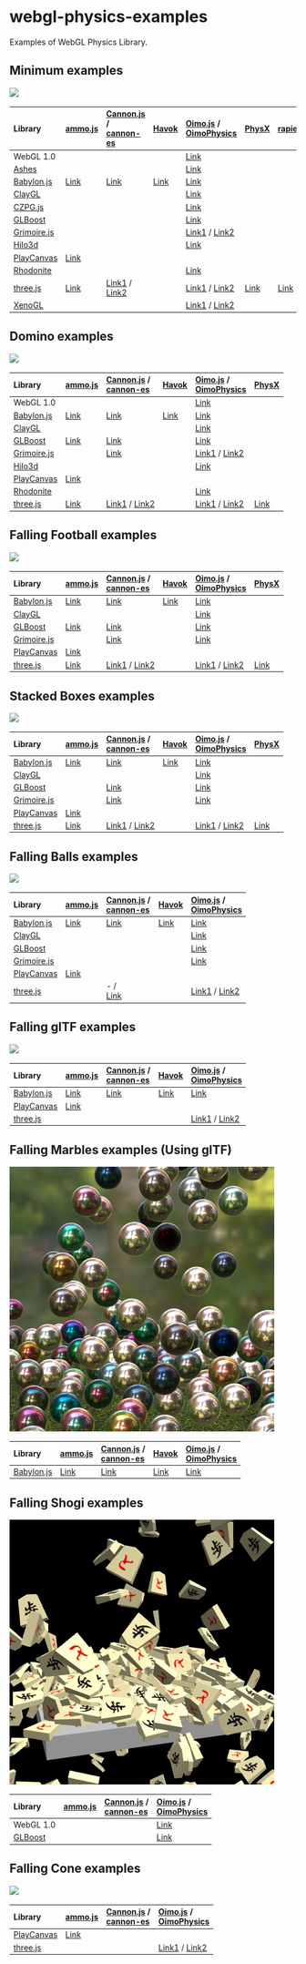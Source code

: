 # webgl-physics-examples
Examples of WebGL Physics Library. 


## Minimum examples

![](assets/screenshot/minimum.png)

|Library                                                      |[ammo.js](https://github.com/kripken/ammo.js/)                                          |[Cannon.js](https://github.com/schteppe/cannon.js) / <br>[cannon-es](https://github.com/pmndrs/cannon-es)                                                                           |[Havok](https://doc.babylonjs.com/features/featuresDeepDive/physics)                      |[Oimo.js](https://github.com/lo-th/Oimo.js/) / <br> [OimoPhysics](https://github.com/saharan/OimoPhysics)                                                                                 |[PhysX](https://github.com/fabmax/physx-js-webidl)                                        |[rapier](https://github.com/dimforge/rapier)                                              |
|:------------------------------------------------------------|:---------------------------------------------------------------------------------------|:-----------------------------------------------------------------------------------------------------------------------------------------------------------------------------------|:-----------------------------------------------------------------------------------------|:-----------------------------------------------------------------------------------------------------------------------------------------------------------------------------------------|:-----------------------------------------------------------------------------------------|:-----------------------------------------------------------------------------------------|
|WebGL 1.0                                                    |                                                                                        |                                                                                                                                                                                    |                                                                                          |[Link](https://cx20.github.io/webgl-physics-examples/examples/webgl1/oimo/minimum/)                                                                                                       |                                                                                          |                                                                                          |
|[Ashes](https://github.com/but0n/Ashes)                      |                                                                                        |                                                                                                                                                                                    |                                                                                          |[Link](https://cx20.github.io/webgl-physics-examples/examples/ashes/oimo/minimum/)                                                                                                        |                                                                                          |                                                                                          |
|[Babylon.js](https://github.com/BabylonJS/Babylon.js)        |[Link](https://cx20.github.io/webgl-physics-examples/examples/babylonjs/ammo/minimum/)  |[Link](https://cx20.github.io/webgl-physics-examples/examples/babylonjs/cannon/minimum/)                                                                                            |[Link](https://cx20.github.io/webgl-physics-examples/examples/babylonjs/havok/minimum/)   |[Link](https://cx20.github.io/webgl-physics-examples/examples/babylonjs/oimo/minimum/)                                                                                                    |                                                                                          |                                                                                          |
|[ClayGL](https://github.com/pissang/claygl)                  |                                                                                        |                                                                                                                                                                                    |                                                                                          |[Link](https://cx20.github.io/webgl-physics-examples/examples/claygl/oimo/minimum/)                                                                                                       |                                                                                          |                                                                                          |
|[CZPG.js](https://github.com/PrincessGod/CraZyPG)            |                                                                                        |                                                                                                                                                                                    |                                                                                          |[Link](https://cx20.github.io/webgl-physics-examples/examples/czpg/oimo/minimum/)                                                                                                         |                                                                                          |                                                                                          |
|[GLBoost](https://github.com/emadurandal/GLBoost)            |                                                                                        |                                                                                                                                                                                    |                                                                                          |[Link](https://cx20.github.io/webgl-physics-examples/examples/glboost/oimo/minimum/)                                                                                                      |                                                                                          |                                                                                          |
|[Grimoire.js](https://github.com/GrimoireGL/GrimoireJS)      |                                                                                        |                                                                                                                                                                                    |                                                                                          |[Link1](https://cx20.github.io/webgl-physics-examples/examples/grimoirejs/oimo/minimum/) / [Link2](https://cx20.github.io/webgl-physics-examples/examples/grimoirejs/oimophysics/minimum/)|                                                                                          |                                                                                          |
|[Hilo3d](https://github.com/hiloteam/Hilo3d)                 |                                                                                        |                                                                                                                                                                                    |                                                                                          |[Link](https://cx20.github.io/webgl-physics-examples/examples/hilo3d/oimo/minimum/)                                                                                                       |                                                                                          |                                                                                          |
|[PlayCanvas](https://github.com/playcanvas/engine)           |[Link](https://cx20.github.io/webgl-physics-examples/examples/playcanvas/ammo/minimum/) |                                                                                                                                                                                    |                                                                                          |                                                                                                                                                                                          |                                                                                          |                                                                                          |
|[Rhodonite](https://github.com/actnwit/RhodoniteTS)          |                                                                                        |                                                                                                                                                                                    |                                                                                          |[Link](https://cx20.github.io/webgl-physics-examples/examples/rhodonite/oimo/minimum/)                                                                                                    |                                                                                          |                                                                                          |
|[three.js](https://github.com/mrdoob/three.js/)              |[Link](https://cx20.github.io/webgl-physics-examples/examples/threejs/ammo/minimum/)    |[Link1](https://cx20.github.io/webgl-physics-examples/examples/threejs/cannon/minimum/) / [Link2](https://cx20.github.io/webgl-physics-examples/examples/threejs/cannon-es/minimum/)|                                                                                       |[Link1](https://cx20.github.io/webgl-physics-examples/examples/threejs/oimo/minimum/) / [Link2](https://cx20.github.io/webgl-physics-examples/examples/threejs/oimophysics/minimum/)      |[Link](https://cx20.github.io/webgl-physics-examples/examples/threejs/physx/minimum/)     |[Link](https://cx20.github.io/webgl-physics-examples/examples/threejs/rapier/minimum/)    |
|[XenoGL](https://github.com/kotofurumiya/xenogl)             |                                                                                        |                                                                                                                                                                                    |                                                                                          |[Link1](https://cx20.github.io/webgl-physics-examples/examples/xenogl/oimo/minimum/) / [Link2](https://cx20.github.io/webgl-physics-examples/examples/xenogl/oimophysics/minimum/)        |                                                                                          |                                                                                          |

## Domino examples

![](assets/screenshot/domino.jpg)

|Library                                                      |[ammo.js](https://github.com/kripken/ammo.js/)                                          |[Cannon.js](https://github.com/schteppe/cannon.js) / <br>[cannon-es](https://github.com/pmndrs/cannon-es)                                                                           |[Havok](https://doc.babylonjs.com/features/featuresDeepDive/physics)                         |[Oimo.js](https://github.com/lo-th/Oimo.js/) / <br> [OimoPhysics](https://github.com/saharan/OimoPhysics)                                                                                |[PhysX](https://github.com/fabmax/physx-js-webidl)                                        |
|:------------------------------------------------------------|:---------------------------------------------------------------------------------------|:-----------------------------------------------------------------------------------------------------------------------------------------------------------------------------------|:--------------------------------------------------------------------------------------------|:----------------------------------------------------------------------------------------------------------------------------------------------------------------------------------------|:-----------------------------------------------------------------------------------------|
|WebGL 1.0                                                    |                                                                                        |                                                                                                                                                                                    |                                                                                             |[Link](https://cx20.github.io/webgl-physics-examples/examples/webgl1/oimo/domino/)                                                                                                       |                                                                                          |
|[Babylon.js](https://github.com/BabylonJS/Babylon.js)        |[Link](https://cx20.github.io/webgl-physics-examples/examples/babylonjs/ammo/domino/)   |[Link](https://cx20.github.io/webgl-physics-examples/examples/babylonjs/cannon/domino/)                                                                                             |[Link](https://cx20.github.io/webgl-physics-examples/examples/babylonjs/havok/domino/)       |[Link](https://cx20.github.io/webgl-physics-examples/examples/babylonjs/oimo/domino/)                                                                                                    |                                                                                          |
|[ClayGL](https://github.com/pissang/claygl)                  |                                                                                        |                                                                                                                                                                                    |                                                                                             |[Link](https://cx20.github.io/webgl-physics-examples/examples/claygl/oimo/domino/)                                                                                                       |                                                                                          |
|[GLBoost](https://github.com/emadurandal/GLBoost)            |[Link](https://cx20.github.io/webgl-physics-examples/examples/glboost/ammo/domino/)     |[Link](https://cx20.github.io/webgl-physics-examples/examples/glboost/cannon/domino/)                                                                                               |                                                                                             |[Link](https://cx20.github.io/webgl-physics-examples/examples/glboost/oimo/domino/)                                                                                                      |                                                                                          |
|[Grimoire.js](https://github.com/GrimoireGL/GrimoireJS)      |                                                                                        |[Link](https://cx20.github.io/webgl-physics-examples/examples/grimoirejs/cannon/domino/)                                                                                            |                                                                                             |[Link1](https://cx20.github.io/webgl-physics-examples/examples/grimoirejs/oimo/domino/) / [Link2](https://cx20.github.io/webgl-physics-examples/examples/grimoirejs/oimophysics/domino/) |                                                                                          |
|[Hilo3d](https://github.com/hiloteam/Hilo3d)                 |                                                                                        |                                                                                                                                                                                    |                                                                                             |[Link](https://cx20.github.io/webgl-physics-examples/examples/hilo3d/oimo/domino/)                                                                                                       |                                                                                          |
|[PlayCanvas](https://github.com/playcanvas/engine)           |[Link](https://cx20.github.io/webgl-physics-examples/examples/playcanvas/ammo/domino/)  |                                                                                                                                                                                    |                                                                                             |                                                                                                                                                                                         |                                                                                          |
|[Rhodonite](https://github.com/actnwit/RhodoniteTS)          |                                                                                        |                                                                                                                                                                                    |                                                                                             |[Link](https://cx20.github.io/webgl-physics-examples/examples/rhodonite/oimo/domino/)                                                                                                    |                                                                                          |
|[three.js](https://github.com/mrdoob/three.js/)              |[Link](https://cx20.github.io/webgl-physics-examples/examples/threejs/ammo/domino/)     |[Link1](https://cx20.github.io/webgl-physics-examples/examples/threejs/cannon/domino/) / [Link2](https://cx20.github.io/webgl-physics-examples/examples/threejs/cannon-es/domino/)  |                                                                                            |[Link1](https://cx20.github.io/webgl-physics-examples/examples/threejs/oimo/domino/) / [Link2](https://cx20.github.io/webgl-physics-examples/examples/threejs/oimophysics/domino/)       |[Link](https://cx20.github.io/webgl-physics-examples/examples/threejs/physx/domino/)      |

## Falling Football examples

![](assets/screenshot/football.jpg)

|Library                                                      |[ammo.js](https://github.com/kripken/ammo.js/)                                          |[Cannon.js](https://github.com/schteppe/cannon.js) / <br>[cannon-es](https://github.com/pmndrs/cannon-es)                                                                           |[Havok](https://doc.babylonjs.com/features/featuresDeepDive/physics)                           |[Oimo.js](https://github.com/lo-th/Oimo.js/) / <br> [OimoPhysics](https://github.com/saharan/OimoPhysics)                                                                             |[PhysX](https://github.com/fabmax/physx-js-webidl)                                            |
|:------------------------------------------------------------|:---------------------------------------------------------------------------------------|:-----------------------------------------------------------------------------------------------------------------------------------------------------------------------------------|:----------------------------------------------------------------------------------------------|:--------------------------------------------------------------------------------------------------------------------------------------------------------------------------------------|:---------------------------------------------------------------------------------------------|
|[Babylon.js](https://github.com/BabylonJS/Babylon.js)        |[Link](https://cx20.github.io/webgl-physics-examples/examples/babylonjs/ammo/football/) |[Link](https://cx20.github.io/webgl-physics-examples/examples/babylonjs/cannon/football/)                                                                                           |[Link](https://cx20.github.io/webgl-physics-examples/examples/babylonjs/havok/football/)       |[Link](https://cx20.github.io/webgl-physics-examples/examples/babylonjs/oimo/football/)                                                                                                |                                                                                              |
|[ClayGL](https://github.com/pissang/claygl)                  |                                                                                        |                                                                                                                                                                                    |                                                                                               |[Link](https://cx20.github.io/webgl-physics-examples/examples/claygl/oimo/football/)                                                                                                   |                                                                                              |
|[GLBoost](https://github.com/emadurandal/GLBoost)            |[Link](https://cx20.github.io/webgl-physics-examples/examples/glboost/ammo/football/)   |[Link](https://cx20.github.io/webgl-physics-examples/examples/glboost/cannon/football/)                                                                                             |                                                                                               |[Link](https://cx20.github.io/webgl-physics-examples/examples/glboost/oimo/football/)                                                                                                  |                                                                                              |
|[Grimoire.js](https://github.com/GrimoireGL/GrimoireJS)      |                                                                                        |[Link](https://cx20.github.io/webgl-physics-examples/examples/grimoirejs/cannon/football/)                                                                                          |                                                                                               |[Link](https://cx20.github.io/webgl-physics-examples/examples/grimoirejs/oimo/football/)                                                                                               |                                                                                              |
|[PlayCanvas](https://github.com/playcanvas/engine)           |[Link](https://cx20.github.io/webgl-physics-examples/examples/playcanvas/ammo/football/)|                                                                                                                                                                                    |                                                                                               |                                                                                                                                                                                       |                                                                                              |
|[three.js](https://github.com/mrdoob/three.js/)              |[Link](https://cx20.github.io/webgl-physics-examples/examples/threejs/ammo/football/)   |[Link1](https://cx20.github.io/webgl-physics-examples/examples/threejs/cannon/football/) / [Link2](https://cx20.github.io/webgl-physics-examples/examples/threejs/cannon-es/football/)|                                                                                           |[Link1](https://cx20.github.io/webgl-physics-examples/examples/threejs/oimo/football/) / [Link2](https://cx20.github.io/webgl-physics-examples/examples/threejs/oimophysics/football/) |[Link](https://cx20.github.io/webgl-physics-examples/examples/threejs/physx/football/)        |

## Stacked Boxes examples

![](assets/screenshot/box.jpg)

|Library                                                      |[ammo.js](https://github.com/kripken/ammo.js/)                                          |[Cannon.js](https://github.com/schteppe/cannon.js) / <br>[cannon-es](https://github.com/pmndrs/cannon-es)                                                                           |[Havok](https://doc.babylonjs.com/features/featuresDeepDive/physics)                      |[Oimo.js](https://github.com/lo-th/Oimo.js/) / <br> [OimoPhysics](https://github.com/saharan/OimoPhysics)                                                                             |[PhysX](https://github.com/fabmax/physx-js-webidl)                                            |
|:------------------------------------------------------------|:---------------------------------------------------------------------------------------|:-----------------------------------------------------------------------------------------------------------------------------------------------------------------------------------|:-----------------------------------------------------------------------------------------|:-------------------------------------------------------------------------------------------------------------------------------------------------------------------------------------|:---------------------------------------------------------------------------------------------|
|[Babylon.js](https://github.com/BabylonJS/Babylon.js)        |[Link](https://cx20.github.io/webgl-physics-examples/examples/babylonjs/ammo/box/)      |[Link](https://cx20.github.io/webgl-physics-examples/examples/babylonjs/cannon/box/)                                                                                                |[Link](https://cx20.github.io/webgl-physics-examples/examples/babylonjs/havok/box/)       |[Link](https://cx20.github.io/webgl-physics-examples/examples/babylonjs/oimo/box/)                                                                                                    |                                                                                              |
|[ClayGL](https://github.com/pissang/claygl)                  |                                                                                        |                                                                                                                                                                                    |                                                                                          |[Link](https://cx20.github.io/webgl-physics-examples/examples/claygl/oimo/box/)                                                                                                       |                                                                                              |
|[GLBoost](https://github.com/emadurandal/GLBoost)            |                                                                                        |[Link](https://cx20.github.io/webgl-physics-examples/examples/glboost/cannon/box/)                                                                                                  |                                                                                          |[Link](https://cx20.github.io/webgl-physics-examples/examples/glboost/oimo/box/)                                                                                                      |                                                                                              |
|[Grimoire.js](https://github.com/GrimoireGL/GrimoireJS)      |                                                                                        |[Link](https://cx20.github.io/webgl-physics-examples/examples/grimoirejs/cannon/box/)                                                                                               |                                                                                          |[Link](https://cx20.github.io/webgl-physics-examples/examples/grimoirejs/oimo/box/)                                                                                                   |                                                                                              |
|[PlayCanvas](https://github.com/playcanvas/engine)           |[Link](https://cx20.github.io/webgl-physics-examples/examples/playcanvas/ammo/box/)     |                                                                                                                                                                                    |                                                                                          |                                                                                                                                                                                      |                                                                                              |
|[three.js](https://github.com/mrdoob/three.js/)              |[Link](https://cx20.github.io/webgl-physics-examples/examples/threejs/ammo/box/)        |[Link1](https://cx20.github.io/webgl-physics-examples/examples/threejs/cannon/box/) / [Link2](https://cx20.github.io/webgl-physics-examples/examples/threejs/cannon-es/box/)        |                                                                                          |[Link1](https://cx20.github.io/webgl-physics-examples/examples/threejs/oimo/box/) / [Link2](https://cx20.github.io/webgl-physics-examples/examples/threejs/oimophysics/box/)          |[Link](https://cx20.github.io/webgl-physics-examples/examples/threejs/physx/box/)             |

## Falling Balls examples

![](assets/screenshot/balls.jpg)

|Library                                                      |[ammo.js](https://github.com/kripken/ammo.js/)                                          |[Cannon.js](https://github.com/schteppe/cannon.js) / <br> [cannon-es](https://github.com/pmndrs/cannon-es)                                                                          |[Havok](https://doc.babylonjs.com/features/featuresDeepDive/physics)                        |[Oimo.js](https://github.com/lo-th/Oimo.js/) / <br>                                      [OimoPhysics](https://github.com/saharan/OimoPhysics)                                        |
|:------------------------------------------------------------|:---------------------------------------------------------------------------------------|:-----------------------------------------------------------------------------------------------------------------------------------------------------------------------------------|:-------------------------------------------------------------------------------------------|:-------------------------------------------------------------------------------------------------------------------------------------------------------------------------------------|
|[Babylon.js](https://github.com/BabylonJS/Babylon.js)        |[Link](https://cx20.github.io/webgl-physics-examples/examples/babylonjs/ammo/balls/)    |[Link](https://cx20.github.io/webgl-physics-examples/examples/babylonjs/cannon/balls/)                                                                                              |[Link](https://cx20.github.io/webgl-physics-examples/examples/babylonjs/havok/balls/)       |[Link](https://cx20.github.io/webgl-physics-examples/examples/babylonjs/oimo/balls/)                                                                                                  |
|[ClayGL](https://github.com/pissang/claygl)                  |                                                                                        |                                                                                                                                                                                    |                                                                                            |[Link](https://cx20.github.io/webgl-physics-examples/examples/claygl/oimo/balls/)                                                                                                     |
|[GLBoost](https://github.com/emadurandal/GLBoost)            |                                                                                        |                                                                                                                                                                                    |                                                                                            |[Link](https://cx20.github.io/webgl-physics-examples/examples/glboost/oimo/balls/)                                                                                                    |
|[Grimoire.js](https://github.com/GrimoireGL/GrimoireJS)      |                                                                                        |                                                                                                                                                                                    |                                                                                            |[Link](https://cx20.github.io/webgl-physics-examples/examples/grimoirejs/oimo/balls/)                                                                                                 |
|[PlayCanvas](https://github.com/playcanvas/engine)           |[Link](https://cx20.github.io/webgl-physics-examples/examples/playcanvas/ammo/balls/)   |                                                                                                                                                                                    |                                                                                            |                                                                                                                                                                                      |
|[three.js](https://github.com/mrdoob/three.js/)              |                                                                                        | - / <br> [Link](https://cx20.github.io/webgl-physics-examples/examples/threejs/cannon-es/balls/)                                                                                   |                                                                                            |[Link1](https://cx20.github.io/webgl-physics-examples/examples/threejs/oimo/balls/) / [Link2](https://cx20.github.io/webgl-physics-examples/examples/threejs/oimophysics/balls/)      |


## Falling glTF examples

![](assets/screenshot/gltf.jpg)

|Library                                                      |[ammo.js](https://github.com/kripken/ammo.js/)                                          |[Cannon.js](https://github.com/schteppe/cannon.js) / <br> [cannon-es](https://github.com/pmndrs/cannon-es)                                                                          |[Havok](https://doc.babylonjs.com/features/featuresDeepDive/physics)                        |[Oimo.js](https://github.com/lo-th/Oimo.js/) / <br> [OimoPhysics](https://github.com/saharan/OimoPhysics)                                                                              |
|:------------------------------------------------------------|:---------------------------------------------------------------------------------------|:-----------------------------------------------------------------------------------------------------------------------------------------------------------------------------------|:-------------------------------------------------------------------------------------------|:--------------------------------------------------------------------------------------------------------------------------------------------------------------------------------------|
|[Babylon.js](https://github.com/BabylonJS/Babylon.js)        |[Link](https://cx20.github.io/webgl-physics-examples/examples/babylonjs/ammo/gltf/)     |[Link](https://cx20.github.io/webgl-physics-examples/examples/babylonjs/cannon/gltf/)                                                                                               |[Link](https://cx20.github.io/webgl-physics-examples/examples/babylonjs/havok/gltf/)        |[Link](https://cx20.github.io/webgl-physics-examples/examples/babylonjs/oimo/gltf/)                                                                                                    |
|[PlayCanvas](https://github.com/playcanvas/engine)           |[Link](https://cx20.github.io/webgl-physics-examples/examples/playcanvas/ammo/gltf/)    |                                                                                                                                                                                    |                                                                                            |                                                                                                                                                                                       |
|[three.js](https://github.com/mrdoob/three.js/)              |                                                                                        |                                                                                                                                                                                    |                                                                                            |[Link1](https://cx20.github.io/webgl-physics-examples/examples/threejs/oimo/gltf/) / [Link2](https://cx20.github.io/webgl-physics-examples/examples/threejs/oimophysics/gltf/)         |

## Falling Marbles examples (Using glTF)

![](assets/screenshot/marbles.jpg)

|Library                                                      |[ammo.js](https://github.com/kripken/ammo.js/)                                          |[Cannon.js](https://github.com/schteppe/cannon.js) / <br> [cannon-es](https://github.com/pmndrs/cannon-es)                                                                          |[Havok](https://doc.babylonjs.com/features/featuresDeepDive/physics)                          |[Oimo.js](https://github.com/lo-th/Oimo.js/)  / <br> [OimoPhysics](https://github.com/saharan/OimoPhysics)                                                                             |
|:------------------------------------------------------------|:---------------------------------------------------------------------------------------|:-----------------------------------------------------------------------------------------------------------------------------------------------------------------------------------|:---------------------------------------------------------------------------------------------|:--------------------------------------------------------------------------------------------------------------------------------------------------------------------------------------|
|[Babylon.js](https://github.com/BabylonJS/Babylon.js)        |[Link](https://cx20.github.io/webgl-physics-examples/examples/babylonjs/ammo/marbles/)  |[Link](https://cx20.github.io/webgl-physics-examples/examples/babylonjs/cannon/marbles/)                                                                                            |[Link](https://cx20.github.io/webgl-physics-examples/examples/babylonjs/havok/marbles/)       |[Link](https://cx20.github.io/webgl-physics-examples/examples/babylonjs/oimo/marbles/)                                                                                                 |

## Falling Shogi examples

![](assets/screenshot/shogi.jpg)

|Library                                                      |[ammo.js](https://github.com/kripken/ammo.js/)                                          |[Cannon.js](https://github.com/schteppe/cannon.js) / <br> [cannon-es](https://github.com/pmndrs/cannon-es)                                                                          |[Oimo.js](https://github.com/lo-th/Oimo.js/) / <br> [OimoPhysics](https://github.com/saharan/OimoPhysics)                                                                              |
|:------------------------------------------------------------|:---------------------------------------------------------------------------------------|:-----------------------------------------------------------------------------------------------------------------------------------------------------------------------------------|:--------------------------------------------------------------------------------------------------------------------------------------------------------------------------------------|
|WebGL 1.0                                                    |                                                                                        |                                                                                                                                                                                    |[Link](https://cx20.github.io/webgl-physics-examples/examples/webgl1/oimo/shogi/)                                                                                                     |
|[GLBoost](https://github.com/emadurandal/GLBoost)            |                                                                                        |                                                                                                                                                                                    |[Link](https://cx20.github.io/webgl-physics-examples/examples/glboost/oimo/shogi/)                                                                                                    |

## Falling Cone examples

![](assets/screenshot/cone.jpg)

|Library                                                      |[ammo.js](https://github.com/kripken/ammo.js/)                                          |[Cannon.js](https://github.com/schteppe/cannon.js) / <br> [cannon-es](https://github.com/pmndrs/cannon-es)                                                                          |[Oimo.js](https://github.com/lo-th/Oimo.js/) / <br> [OimoPhysics](https://github.com/saharan/OimoPhysics)                                                                             |
|:------------------------------------------------------------|:---------------------------------------------------------------------------------------|:-----------------------------------------------------------------------------------------------------------------------------------------------------------------------------------|:-------------------------------------------------------------------------------------------------------------------------------------------------------------------------------------|
|[PlayCanvas](https://github.com/playcanvas/engine)           |[Link](https://cx20.github.io/webgl-physics-examples/examples/playcanvas/ammo/cone/)    |                                                                                                                                                                                    |                                                                                                                                                                                      |
|[three.js](https://github.com/mrdoob/three.js/)              |                                                                                        |                                                                                                                                                                                    |[Link1](https://cx20.github.io/webgl-physics-examples/examples/threejs/oimo/cone/) / [Link2](https://cx20.github.io/webgl-physics-examples/examples/threejs/oimophysics/cone/)        |
